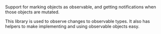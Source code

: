 Support for marking objects as observable, and getting notifications when those
objects are mutated.

This library is used to observe changes to observable types. It also
has helpers to make implementing and using observable objects easy.
